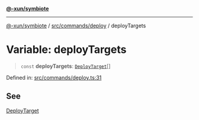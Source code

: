 [**@-xun/symbiote**](../../../../README.md)

***

[@-xun/symbiote](../../../../README.md) / [src/commands/deploy](../README.md) / deployTargets

# Variable: deployTargets

> `const` **deployTargets**: [`DeployTarget`](../enumerations/DeployTarget.md)[]

Defined in: [src/commands/deploy.ts:31](https://github.com/Xunnamius/symbiote/blob/cfd701ad0628c5e146048c1316e66e821d0bb3c4/src/commands/deploy.ts#L31)

## See

[DeployTarget](../enumerations/DeployTarget.md)
